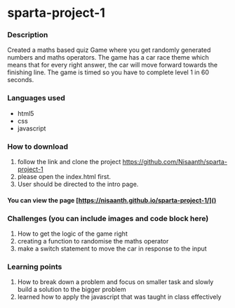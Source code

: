 # sparta-project-1
### Description
Created a maths based quiz Game where you get randomly generated numbers and maths operators. The game has a car race theme which means that for every right answer, the car will move forward towards the finishing line. The game is timed so you have to complete level 1 in 60 seconds. 

### Languages used
* html5
* css
* javascript

### How to download
1. follow the link and clone the project https://github.com/Nisaanth/sparta-project-1
2. please open the index.html first. 
3. User should be directed to the intro page. 


#### You can view the page [https://nisaanth.github.io/sparta-project-1/]()

### Challenges (you can include images and code block here)
1. How to get the logic of the game right  
2. creating a function to randomise the maths operator
3. make a switch statement to move the car in response to the input 


### Learning points
1. How to break down a problem and focus on smaller task and slowly build a solution to the bigger problem 
2. learned how to apply the javascript that was taught in class effectively
